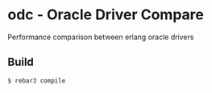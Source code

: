 # odc - Oracle Driver Compare

Performance comparison between erlang oracle drivers

Build
-----

    $ rebar3 compile
